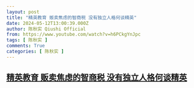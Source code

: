 ```yaml
---
layout: post
title: "精英教育 贩卖焦虑的智商税 没有独立人格何谈精英"
date: 2024-05-12T13:00:39.000Z
author: 陈秋实 Qiushi Official
from: https://www.youtube.com/watch?v=h6PCkgYnJpc
tags: [ 陈秋实 ]
comments: True
categories: [ 陈秋实 ]
---
```

<!--1715518839000-->
[精英教育 贩卖焦虑的智商税 没有独立人格何谈精英](https://www.youtube.com/watch?v=h6PCkgYnJpc)
------

<div>

</div>
